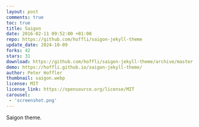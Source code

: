 ```yaml
---
layout: post
comments: true
toc: true
title: Saigon
date: 2016-02-11 09:52:00 +01:00
repo: https://github.com/hoffli/saigon-jekyll-theme
update_date: 2024-10-09
forks: 42
stars: 31
download: https://github.com/hoffli/saigon-jekyll-theme/archive/master.zip
demo: https://hoffli.github.io/saigon-jekyll-theme/
author: Peter Hoffler
thumbnail: saigon.webp
license: MIT
license_link: https://opensource.org/license/MIT
carousel:
 - 'screenshot.png'
---
```


Saigon theme.
